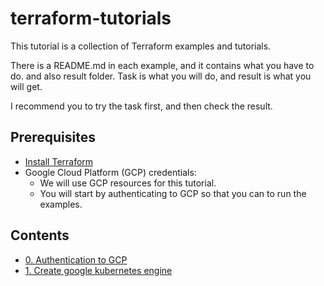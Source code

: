 # terraform-tutorials

This tutorial is a collection of Terraform examples and tutorials.

There is a README.md in each example, and it contains what you have to do. and also result folder.
Task is what you will do, and result is what you will get.

I recommend you to try the task first, and then check the result.

## Prerequisites
* [Install Terraform](https://developer.hashicorp.com/terraform/downloads)
* Google Cloud Platform (GCP) credentials: 
  * We will use GCP resources for this tutorial.
  * You will start by authenticating to GCP so that you can to run the examples.

## Contents
* [0. Authentication to GCP](0-authentication/README.md)
* [1. Create google kubernetes engine](1-google-kubernetes-engine/README.md)